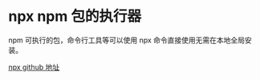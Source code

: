 # npx npm 包的执行器

npm 可执行的包，命令行工具等可以使用 npx 命令直接使用无需在本地全局安装。

[npx github 地址](https://github.com/npm/npx)
